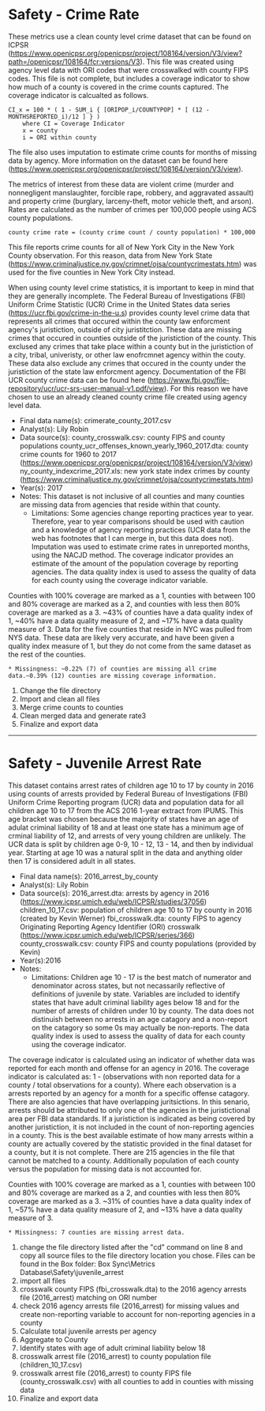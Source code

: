 # Safety - Crime Rate

These metrics use a clean county level crime dataset that can be found on ICPSR (https://www.openicpsr.org/openicpsr/project/108164/version/V3/view?path=/openicpsr/108164/fcr:versions/V3). This file was created using agency level data with ORI codes that were crosswalked with county FIPS codes. This file is not complete, but includes a coverage indicator to show how much of a county is covered in the crime counts captured. The coverage indicator is calcualted as follows. 

	CI_x = 100 * ( 1 - SUM_i { [ORIPOP_i/COUNTYPOP] * [ (12 - MONTHSREPORTED_i)/12 ] } )
 		where CI = Coverage Indicator
 		x = county
 		i = ORI within county

The file also uses imputation to estimate crime counts for months of missing data by agency. More information on the dataset can be found here (https://www.openicpsr.org/openicpsr/project/108164/version/V3/view). 

The metrics of interest from these data are violent crime (murder and nonnegligent manslaughter, forcible rape, robbery, and aggravated assault) and property crime (burglary, larceny-theft, motor vehicle theft, and arson). Rates are calculated as the number of crimes per 100,000 people using ACS county populations.  

	county crime rate = (county crime count / county population) * 100,000

This file reports crime counts for all of New York City in the New York County observation. For this reason, data from New York State (https://www.criminaljustice.ny.gov/crimnet/ojsa/countycrimestats.htm) was used for the five counties in New York City instead. 

When using county level crime statistics, it is important to keep in mind that they are generally incomplete. The Federal Bureau of Investigations (FBI) Uniform Crime Statistic (UCR) Crime in the United States data series (https://ucr.fbi.gov/crime-in-the-u.s) provides county level crime data that represents all crimes that occured within the county law enforcment agency's juristiction, outside of city juristitction. These data are missing crimes that occured in counties outside of the juristiction of the county. This exclused any crimes that take place within a county but in the juristiction of a city, tribal, univeristy, or other law enofrcmnet agency within the couty. These data also exclude any crimes that occured in the county under the juristiction of the state law enforcment agency. Documentation of the FBI UCR county crime data can be found here (https://www.fbi.gov/file-repository/ucr/ucr-srs-user-manual-v1.pdf/view). For this reason we have chosen to use an already cleaned county crime file created using agency level data. 

* Final data name(s): crimerate_county_2017.csv
* Analyst(s): Lily Robin
* Data source(s):
	county_crosswalk.csv: county FIPS and county populations
	county_ucr_offenses_known_yearly_1960_2017.dta: county crime counts for 1960 to 2017 (https://www.openicpsr.org/openicpsr/project/108164/version/V3/view)
	ny_county_indexcrime_2017.xls: new york state index crimes by county (https://www.criminaljustice.ny.gov/crimnet/ojsa/countycrimestats.htm)
* Year(s): 2017
* Notes: This dataset is not inclusive of all counties and many counties are missing data from agencies that reside within that county. 
    * Limitations: Some agencies change reporting practices year to year. Therefore, year to year comparisons should be used with caution and a knowledge of agency reporting practices (UCR data from the web has footnotes that I can merge in, but this data does not). Imputation was used to estimate crime rates in unreported months, using the NACJD method. The coverage indicator provides an estimate of the amount of the population coverage by reporting agencies. The data quality index is used to assess the quality of data for each county using the coverage indicator variable.

Counties with 100% coverage are marked as a 1, counties with between 100 and 80% coverage are marked as a 2, and counties with less then 80% coverage are marked as a 3. ~43% of counties have a data quality index of 1, ~40% have a data quality measure of 2, and ~17% have a data quality measure of 3. Data for the five counties that reside in NYC was pulled from NYS data. These data are likely very accurate, and have been given a quality index measure of 1, but they do not come from the same dataset as the rest of the counties. 

    * Missingness: ~0.22% (7) of counties are missing all crime data.~0.39% (12) counties are missing coverage information. 

1. Change the file directory
2. Import and clean all files
3. Merge crime counts to counties
4. Clean merged data and generate rate3
5. Finalize and export data

----------------

# Safety - Juvenile Arrest Rate

This dataset contains arrest rates of children age 10 to 17 by county in 2016 using counts of arrests provided by Federal Bureau of Investigations (FBI) Uniform Crime Reporting program (UCR) data and population data for all children age 10 to 17 from the ACS 2016 1-year extract from IPUMS. This age bracket was chosen because the majority of states have an age of adulat criminal liability of 18 and at least one state has a minimum age of crminal liability of 12, and arrests of very young children are unlikely. The UCR data is split by children age 0-9, 10 - 12, 13 - 14, and then by individual year. Starting at age 10 was a natural split in the data and anything older then 17 is considered adult in all states. 

* Final data name(s): 2016_arrest_by_county
* Analyst(s): Lily Robin
* Data source(s):
	2016_arrest.dta: arrests by agency in 2016 (https://www.icpsr.umich.edu/web/ICPSR/studies/37056)
	children_10_17.csv: population of children age 10 to 17 by county in 2016 (created by Kevin Werner)
	fbi_crosswalk.dta: county FIPS to agency Originating Reporting Agency Identifier (ORI) crosswalk (https://www.icpsr.umich.edu/web/ICPSR/series/366)
	county_crosswalk.csv: county FIPS and county populations (provided by Kevin)
* Year(s):2016
* Notes: 
    * Limitations: Children age 10 - 17 is the best match of numerator and denominator across states, but not necassarily reflective of definitions of juvenile by state. Variables are included to identify states that have adult criminal liability ages below 18 and for the number of arrests of children under 10 by county. The data does not distinuish between no arrests in an age catagory and a non-report on the catagory so some 0s may actually be non-reports. The data quality index is used to assess the quality of data for each county using the coverage indicator.

The coverage indicator is calculated using an indicator of whether data was reported for each month and offense for an agency in 2016. The coverage indicator is calculated as: 1 - (observations with non reported data for a county / total observations for a county). Where each observation is a arrests reported by an agency for a month for a specific offense catagory. There are also agencies that have overlapping juritsictions. In this senario, arrests should be attributed to only one of the agencies in the juristictional area per FBI data standards. If a juristiction is indicated as being covered by another juristiction, it is not included in the count of non-reporting agencies in a county. This is the best available estimate of how many arrests within a county are actually covered by the statistic provided in the final dataset for a county, but it is not complete. There are 215 agencies in the file that cannot be matched to a county. Additionally population of each county versus the population for missing data is not accounted for. 

Counties with 100% coverage are marked as a 1, counties with between 100 and 80% coverage are marked as a 2, and counties with less then 80% coverage are marked as a 3. ~31% of counties have a data quality index of 1, ~57% have a data quality measure of 2, and ~13% have a data quality measure of 3. 

    * Missingness: 7 counties are missing arrest data. 

1. change the file directory listed after the "cd" command on line 8 and copy all source files to the file directory location you chose. Files can be found in the Box folder: Box Sync\Metrics Database\Safety\juvenile_arrest
2. import all files
3. crosswalk county FIPS (fbi_crosswalk.dta) to the 2016 agency arrests file (2016_arrest) matching on ORI number
4. check 2016 agency arrests file (2016_arrest) for missing values and create non-reporting variable to account for non-reporting agencies in a county
5. Calculate total juvenile arrests per agency
6. Aggregate to County
7. Identify states with age of adult criminal liability below 18
8. crosswalk arrest file (2016_arrest) to county population file (children_10_17.csv)
9. crosswalk arrest file (2016_arrest) to county FIPS file (county_crosswalk.csv) with all counties to add in counties with missing data
10. Finalize and export data